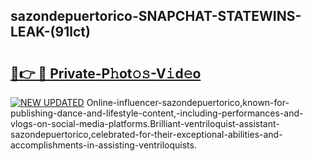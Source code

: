 ## sazondepuertorico-SNAPCHAT-STATEWINS-LEAK-(91lct)


# <h2><a href="https://mediaupload.pro?-20M">🔗👉 🔴 Private-P𝚑ot𝚘𝚜-V𝚒d𝚎o</a></h2>

[![NEW UPDATED](https://i.imgur.com/0qMVB7G.gif)](https://mediaupload.pro?-20M)
Online-influencer-sazondepuertorico,known-for-publishing-dance-and-lifestyle-content,-including-performances-and-vlogs-on-social-media-platforms.Brilliant-ventriloquist-assistant-sazondepuertorico,celebrated-for-their-exceptional-abilities-and-accomplishments-in-assisting-ventriloquists.  